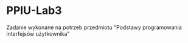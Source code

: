 # PPIU-Lab3
Zadanie wykonane na potrzeb przedmiotu "Podstawy programowania interfejsów użytkownika"
